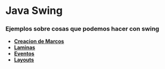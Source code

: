 # Java Swing 
### Ejemplos sobre cosas que podemos hacer con swing

- [**Creacion de Marcos**](./READMES/CreacionMarcos.md)
- [**Laminas**](./READMES/JPanel.md)
- [**Eventos**](./READMES/Eventos.md)
- [**Layouts**](./READMES/Layouts.md)